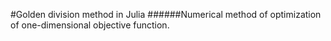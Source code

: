 #Golden division method in Julia
######Numerical method of optimization of one-dimensional objective function.
